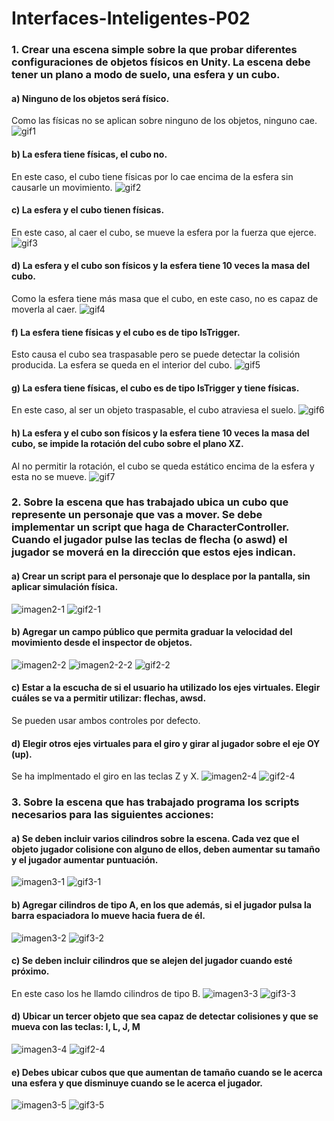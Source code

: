 # Interfaces-Inteligentes-P02

### 1. Crear una escena simple sobre la que probar diferentes configuraciones de objetos físicos en Unity. La escena debe tener un plano a modo de suelo, una esfera y un cubo.
  #### a) Ninguno de los objetos será físico.
  Como las físicas no se aplican sobre ninguno de los objetos, ninguno cae.
  ![gif1](https://github.com/alu0101142104/Interfaces-Inteligentes-P02/blob/f3f6721fd679d76253b09d5727d5a4f235814269/gifs/1-1.gif)
  #### b) La esfera tiene físicas, el cubo no.
  En este caso, el cubo tiene físicas por lo cae encima de la esfera sin causarle un movimiento.
  ![gif2](https://github.com/alu0101142104/Interfaces-Inteligentes-P02/blob/f3f6721fd679d76253b09d5727d5a4f235814269/gifs/1-2.gif)
  #### c) La esfera y el cubo tienen físicas.
  En este caso, al caer el cubo, se mueve la esfera por la fuerza que ejerce.
  ![gif3](https://github.com/alu0101142104/Interfaces-Inteligentes-P02/blob/f3f6721fd679d76253b09d5727d5a4f235814269/gifs/1-3.gif)
  #### d) La esfera y el cubo son físicos y la esfera tiene 10 veces la masa del cubo.
  Como la esfera tiene más masa que el cubo, en este caso, no es capaz de moverla al caer.
  ![gif4](https://github.com/alu0101142104/Interfaces-Inteligentes-P02/blob/f3f6721fd679d76253b09d5727d5a4f235814269/gifs/1-4.gif)
  #### f) La esfera tiene físicas y el cubo es de tipo IsTrigger.
  Esto causa el cubo sea traspasable pero se puede detectar la colisión producida. La esfera se queda en el interior del cubo.
  ![gif5](https://github.com/alu0101142104/Interfaces-Inteligentes-P02/blob/f3f6721fd679d76253b09d5727d5a4f235814269/gifs/1-5.gif)
  #### g) La esfera tiene físicas, el cubo es de tipo IsTrigger y tiene físicas.
  En este caso, al ser un objeto traspasable, el cubo atraviesa el suelo.
  ![gif6](https://github.com/alu0101142104/Interfaces-Inteligentes-P02/blob/f3f6721fd679d76253b09d5727d5a4f235814269/gifs/1-6.gif)
  #### h) La esfera y el cubo son físicos y la esfera tiene 10 veces la masa del cubo, se impide la rotación del cubo sobre el plano XZ.
  Al no permitir la rotación, el cubo se queda estático encima de la esfera y esta no se mueve.
  ![gif7](https://github.com/alu0101142104/Interfaces-Inteligentes-P02/blob/f3f6721fd679d76253b09d5727d5a4f235814269/gifs/1-7.gif)


### 2. Sobre la escena que has trabajado ubica un cubo que represente un personaje que vas a mover. Se debe implementar un script que haga de CharacterController. Cuando el jugador pulse las teclas de flecha (o aswd) el jugador se moverá en la dirección que estos ejes indican.
  #### a) Crear un script para el personaje que lo desplace por la pantalla, sin aplicar simulación física.
  ![imagen2-1](./Capturas/2-1.png)
  ![gif2-1](./gifs/2-1.gif)
  #### b) Agregar un campo público que permita graduar la velocidad del movimiento desde el inspector de objetos.
  ![imagen2-2](./Capturas/2-2.png)
  ![imagen2-2-2](./Capturas/2-2-2.png)
  ![gif2-2](./gifs/2-2.gif)
  #### c) Estar a la escucha de si el usuario ha utilizado los ejes virtuales. Elegir cuáles se va a permitir utilizar: flechas, awsd.
  Se pueden usar ambos controles por defecto.
  #### d) Elegir otros ejes virtuales para el giro y girar al jugador sobre el eje OY (up).
  Se ha implmentado el giro en las teclas Z y X.
  ![imagen2-4](./Capturas/2-4.png)
  ![gif2-4](./gifs/2-4.gif)


### 3. Sobre la escena que has trabajado programa los scripts necesarios para las siguientes acciones:
  #### a) Se deben incluir varios cilindros sobre la escena. Cada vez que el objeto jugador colisione con alguno de ellos, deben aumentar su tamaño y el jugador aumentar puntuación.
  ![imagen3-1](./Capturas/3-1.png)
  ![gif3-1](./gifs/3-1.gif)
  #### b) Agregar cilindros de tipo A, en los que además, si el jugador pulsa la barra espaciadora lo mueve hacia fuera de él.
  ![imagen3-2](./Capturas/3-2.png)
  ![gif3-2](./gifs/3-2.gif)
  #### c) Se deben incluir cilindros que se alejen del jugador cuando esté próximo.
  En este caso los he llamdo cilindros de tipo B.
  ![imagen3-3](./Capturas/3-3.png)
  ![gif3-3](./gifs/3-3.gif)
  #### d) Ubicar un tercer objeto que sea capaz de detectar colisiones y que se mueva con las teclas: I, L, J, M
  ![imagen3-4](./Capturas/3-4.png)
  ![gif2-4](./gifs/3-4.gif)
  #### e) Debes ubicar cubos que que aumentan de tamaño cuando se le acerca una esfera y que disminuye cuando se le acerca el jugador.
  ![imagen3-5](./Capturas/3-5.png)
  ![gif3-5](./gifs/3-5.gif)
